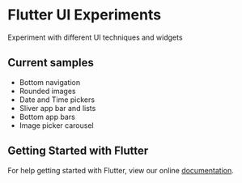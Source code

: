 # Flutter UI Experiments

Experiment with different UI techniques and widgets

## Current samples
- Bottom navigation
- Rounded images
- Date and Time pickers
- Sliver app bar and lists
- Bottom app bars 
- Image picker carousel

## Getting Started with Flutter

For help getting started with Flutter, view our online
[documentation](http://flutter.io/).
